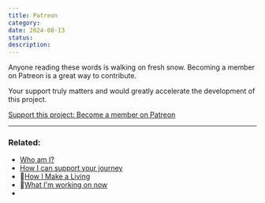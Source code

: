 ```yaml
---
title: Patreon
category: 
date: 2024-08-13
status: 
description:
---
```



Anyone reading these words is walking on fresh snow. Becoming a member on Patreon is a great way to contribute.

Your support truly matters and would greatly accelerate the development of this project. 

[Support this project: Become a member on Patreon](https://www.patreon.com/TiBO_Ukulele)



---
### Related:
- [Who am I?](/notes/TiBO)
- [How I can support your journey](/patreon-support)
- 📝[How I Make a Living](/notes/how-I-make-a-living)
- 📝[What I'm working on now](what-im-working-on-now%201.md)
- 